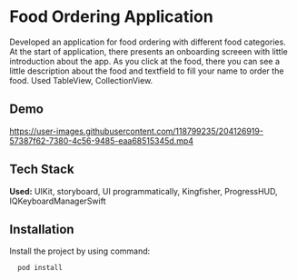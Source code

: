 
# Food Ordering Application

Developed an application for food ordering with different food categories. At the start of application, there presents an onboarding screeen with little introduction about the app. As you click at the food, there you can see a little description about the food and textfield to fill your name to order the food. Used TableView, CollectionView. 

## Demo


https://user-images.githubusercontent.com/118799235/204126919-57387f62-7380-4c56-9485-eaa68515345d.mp4


## Tech Stack

**Used:** UIKit, storyboard, UI programmatically, Kingfisher, ProgressHUD, IQKeyboardManagerSwift


## Installation

Install the project by using command:

```bash
  pod install

```
    
